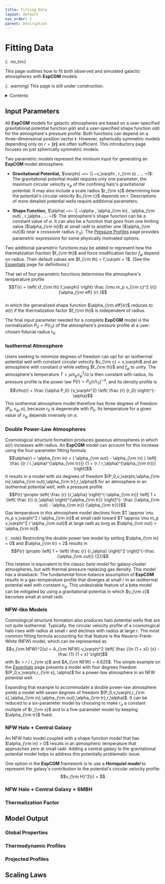 ```yaml
---
title: Fitting Data
layout: default
nav_order: 2
parent: Description
---
```


<head>
  <title>MathJax tests</title>

  <script src="https://polyfill.io/v3/polyfill.min.js?features=es6"></script>

  <script>
    MathJax = {
     tex: {
      inlineMath: [['$', '$']],
      displayMath: [ ['$$','$$'], ["\\(","\\)"] ],
      processEscapes: true
      }
     };
  </script>

 <script id="MathJax-script" async
     src="https://cdn.jsdelivr.net/npm/mathjax@3/es5/tex-chtml.js">
  </script>
</head>

# Fitting Data
{: .no_toc}

This page outlines how to fit both observed and simulated galactic atmospheres with **ExpCGM** models.

{: .warning}
This page is still under construction.

<details closed markdown="block">
  <summary>
    Contents
  </summary>
   {: .text-delta}
- TOC
{:toc}  
</details>

## Input Parameters

All **ExpCGM** models for galactic atmospheres are based on a user-specified gravitational potential function $\varphi(\mathbf{r})$ and a user-specified shape function $\alpha(\mathbf{r})$ for the atmosphere's pressure profile. Both functions can depend on a three-dimensional position vector $\mathbf{r}$. However, spherically symmetric models depending only on $r = \| \mathbf{r} \|$ are often sufficient. This introductory page focuses on just spherically symmetric models.

Two parametric models represent the mininum input for generating an **ExpCGM** model atmosphere: 

* **Gravitational Potential,** $\varphi( ~r~ \| ~v_\varphi , r_{\rm s} , ... ~)$: The gravitational potential model requires only one parameter, the maximum circular velocity $v_\varphi$ of the confining halo's gravitational potential. It may also include a scale radius $r_{\rm s}$ determining how the potential's circular velocity $v_{\rm c}$ depends on $r$. Descriptions of more detailed potential wells require additional parameters.

* **Shape Function,** $\alpha( ~r~ \| ~\alpha , \alpha_{\rm in} , \alpha_{\rm out} , r_\alpha , ... ~)$: The atmosphere's shape function can be a constant value of $\alpha$. It can also be a function that goes from one limiting value ($\alpha_{\rm in}$) at small radii to another one ($\alpha_{\rm out}$) near a crossover radius ($r_\alpha$). The [Pressure Profiles](PressureProfiles) page provides parametric expressions for some physically motivated options.

Two additional parametric functions may be added to represent how the thermalization fraction $f_{\rm th}$ and force modification factor $f_\varphi$ depend on radius. Their default values are $f_{\rm th} = f_\varphi = 1$. (See the [Essentials](Essentials) page for definitions.)

That set of four parametric functions determines the atmosphere's temperature profile
    $$T(r) = \left( {f_{\rm th} f_\varphi} \right) \frac {\mu m_p v_{\rm c}^2 (r)} {\alpha_{\rm eff} (r) }$$  
in which the generalized shape function $\alpha_{\rm eff}(r)$ reduces to $\alpha(r)$ if the thermalization factor $f_{\rm th}$ is independent of radius.

The final input parameter needed for a complete **ExpCGM** model is the normalization $P_0 = P(r_0)$ of the atmosphere's pressure profile at a user-chosen fiducial radius $r_0$. 

### Isothermal Atmosphere

Users seeking to minimize degrees of freedom can opt for an isothermal potential well with constant circular velocity $v_{\rm c} = v_\varphi$ and an atmosphere with constant $\alpha$ while setting $f_{\rm th}$ and $f_\varphi$ to unity. The atmosphere's temperature $T = \mu m_p v_\varphi^2 / \alpha$ is then constant with radius, its pressure profile is the power law $P(r) = P_0 (r / r_0)^{-\alpha}$, and its density profile is 
  $$\rho(r) = \frac {\alpha P_0} {v_\varphi^2} \left( \frac {r} {r_0} \right)^{-\alpha}$$
This isothermal atmosphere model therefore has three degrees of freedom $(P_0,v_\varphi,\alpha)$, because $r_0$ is degenerate with $P_0$. Its temperature for a given value of $v_\varphi$ depends inversely on $\alpha$.

### Double Power-Law Atmospheres

Cosmological structure formation produces gaseous atmospheres in which $\alpha(r)$ increases with radius. An **ExpCGM** model can account for this increase using the four-parameter fitting formula
  $$\alpha(r) = \alpha_{\rm in} + ( \alpha_{\rm out} - \alpha_{\rm in} ) \left[ \frac {(r / r_\alpha)^{\alpha_{\rm tr}}} {1 + (r / r_\alpha)^{\alpha_{\rm tr}}} \right]$$
It results in a model with six degrees of freedom $(P_0,v_\varphi,\alpha_{\rm in},\alpha_{\rm out},\alpha_{\rm tr},r_\alpha)$ for an atmosphere in an isothermal potential well, with a pressure profile 
  $$P(r) \propto \left( \frac {r} {r_\alpha} \right)^{-\alpha_{\rm in}} \left[ 1 + \left( \frac {r} {r_\alpha} \right)^{\alpha_{\rm tr}} \right]^{- \frac {\alpha_{\rm out} - \alpha_{\rm in}} {\alpha_{\rm tr}}}$$
Gas temperature in this atmosphere model declines from $T \approx \mu m_p v_\varphi^2 / \alpha_{\rm in}$ at small radii toward $T \approx \mu m_p v_\varphi^2 / \alpha_{\rm out}$ at large radii as long as $\alpha_{\rm out} > \alpha_{\rm in}$.

{: .note}
Restricting the double power law model by setting $\alpha_{\rm in} = 0$ and $\alpha_{\rm tr} = 2$ results in 
  $$P(r) \propto \left[ 1 + \left( \frac {r} {r_\alpha} \right)^2 \right]^{-\frac {\alpha_{\rm out}} {2}}$$ 
This relation is equivalent to the classic *beta model* for galaxy-cluster atmospheres, but with thermal pressure replacing gas density. This model has a drawback: The fundamental force-balance assumption of **ExpCGM** results in a gas-temperature profile that diverges at small $r$ in an isothermal potential well with constant $v_\varphi$. This undesirable feature of a beta model can be mitigated by using a gravitational potential in which $v_{\rm c}$ becomes small at small radii.

### NFW-like Models

Cosmological structure formation also produces halo potential wells that are not quite isothermal. Typically, the circular velocity profile of a cosmological halo rises with radius at small $r$ and declines with radius at large $r$. The most common fitting formula accounting for that feature is the Navarro-Frenk-White (NFW) model, which can be represented as
  $$v_{\rm NFW}^2(x) = A_{\rm NFW} v_\varphi^2 \left[ \frac {\ln (1 + x)} {x} - \frac {1} {1 + x} \right]$$
with $x =  r / r_{\rm s}$ and $A_{\rm NFW} = 4.625$. The simple example on the [Essentials](Essentials) page presents a model with four degrees freedom $(P_0,v_\varphi,r_{\rm s}, \alpha)$ for a power-law atmosphere in an NFW potential well. 

Expanding that example to accommodate a double power-law atmosphere yields a model with seven degrees of freedom $(P_0,v_\varphi,r_{\rm s},\alpha_{\rm in},\alpha_{\rm out},\alpha_{\rm tr},r_\alpha)$. It can be reduced to a six-parameter model by choosing to make $r_\alpha$ a constant multiple of $r_{\rm s}$ and to a five-parameter model by keeping $\alpha_{\rm tr}$ fixed.
 
### NFW Halo + Central Galaxy

An NFW halo model coupled with a shape function model that has $\alpha_{\rm in} > 0$ results in an atmospheric temperature that approaches zero at small radii. Adding a central galaxy to the gravitational potential model helps to address this potentially problematic issue.

One option in the **ExpCGM** framework is to use a ***Hernquist model*** to represent the galaxy's contribution to the potential's circular velocity profile:
  $$v_{\rm H}^2(r) =  $$

### NFW Halo + Central Galaxy + SMBH

### Thermalization Factor


## Model Output

### Global Properties

### Thermodynamic Profiles

### Projected Profiles


## Scaling Laws



